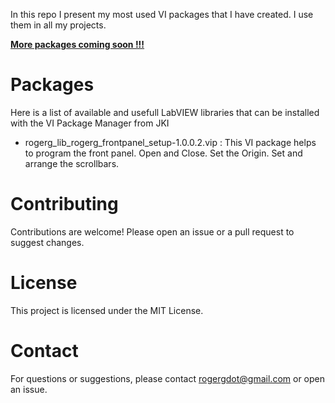 In this repo I present my most used VI packages that I have created. I use them in all my projects.

**<u>More packages coming soon !!!</u>**

# Packages
Here is a list of available and usefull LabVIEW libraries that can be installed with the VI Package Manager from JKI

- rogerg_lib_rogerg_frontpanel_setup-1.0.0.2.vip    :     This VI package helps to program the front panel. Open and Close. Set the Origin. Set and arrange the scrollbars.

# Contributing
Contributions are welcome! Please open an issue or a pull request to suggest changes.

# License
This project is licensed under the MIT License.

# Contact
For questions or suggestions, please contact rogergdot@gmail.com or open an issue.
